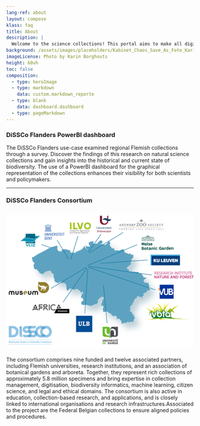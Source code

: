 ```yaml
---
lang-ref: about
layout: compose
klass: faq
title: About
description: |
  Welcome to the science collections! This portal aims to make all digitized collections easily accessible, fostering a collaborative environment for research and innovation. 
background: /assets/images/placeholders/Kabinet_Chaos_Save_As_Foto_Karin_Borghouts (1).jpg
imageLicense: Photo by Karin Borghouts
height: 60vh
toc: false
composition:
  - type: heroImage
  - type: markdown
    data: custom.markdown_reporte
  - type: blank
    data: dashboard.dashboard
  - type: pageMarkdown
---
```




### DiSSCo Flanders PowerBI dashboard


The DiSSCo Flanders use-case examined regional Flemish collections through a survey. Discover the findings of this research on natural science collections and gain insights into the historical and current state of biodiversity. The use of a PowerBI dashboard for the graphical representation of the collections enhances their visibility for both scientists and policymakers. 



--------

### DiSSCo Flanders Consortium 

![alt text](/assets/images/placeholders/2_01_WEB_2_DiSSCo_1.png)
--

The consortium comprises nine funded and twelve associated partners, including Flemish universities, research institutions, and an association of botanical gardens and arboreta. Together, they represent rich collections of approximately 5.8 million specimens and bring expertise in collection management, digitisation, biodiversity informatics, machine learning, citizen science, and legal and ethical domains. The consortium is also active in education, collection-based research, and applications, and is closely linked to international organisations and research infrastructures.Associated to the project are the Federal Belgian collections to ensure aligned policies and procedures.
